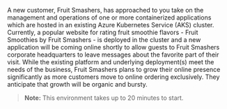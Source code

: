 A new customer, Fruit Smashers, has approached to you take on the management and operations of one or more containerized applications which are hosted in an existing Azure Kubernetes Service (AKS) cluster. Currently, a popular website for rating fruit smoothie flavors - Fruit Smoothies by Fruit Smashers - is deployed in the cluster and a new application will be coming online shortly to allow guests to Fruit Smashers corporate headquarters to leave messages about the favorite part of their visit. While the existing platform and underlying deployment(s) meet the needs of the business, Fruit Smashers plans to grow their online presence significantly as more customers move to online ordering exclusively. They anticipate that growth will be organic and bursty.

> **Note:** This environment takes up to 20 minutes to start.
